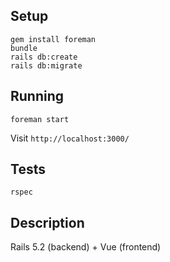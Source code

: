 ## Setup
````
gem install foreman
bundle
rails db:create
rails db:migrate
````

## Running
````
foreman start
````
Visit `http://localhost:3000/`

## Tests
````
rspec
````

## Description

Rails 5.2 (backend) + Vue (frontend)
